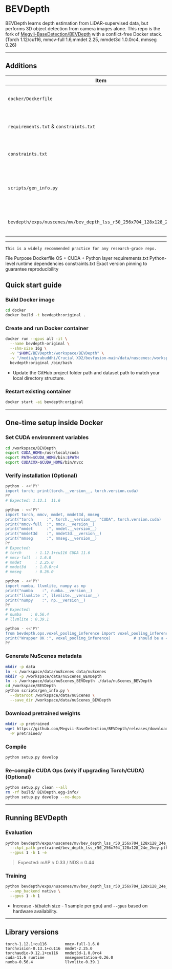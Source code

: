 # BEVDepth 
BEVDepth learns depth estimation from LiDAR-supervised data, but performs 3D object detection from camera images alone. This repo is the fork of [Megvii-BaseDetection/BEVDepth](https://github.com/Megvii-BaseDetection/BEVDepth) with a conflict-free Docker stack.
(Torch 1.12/cu116, mmcv-full 1.6,mmdet 2.25, mmdet3d 1.0.0rc4, mmseg 0.26)

---

## Additions 

| Item                                                                      | Purpose                                                                        |
| ------------------------------------------------------------------------- | ------------------------------------------------------------------------------ |
| `docker/Dockerfile`                                                       | For image build (OS + CUDA + Python layer)                          |
| `requirements.txt` & `constraints.txt`                                    | Python package runtime dependencies.                         |
| `constraints.txt`                                                         | Exact version pinning to guarantee reproducibility.                         |
| `scripts/gen_info.py`                                                     | Modified: accepts `--dataroot` and `--save_dir` for output locations. |
| `bevdepth/exps/nuscenes/mv/bev_depth_lss_r50_256x704_128x128_24e_2key.py` | Modified the paths for generated infos. |
---

    This is a widely recommended practice for any research-grade repo.

File	Purpose
Dockerfile	OS + CUDA + Python layer
requirements.txt	Python-level runtime dependencies
constraints.txt	Exact version pinning to guarantee reproducibility

## Quick start guide

### Build Docker image

```bash
cd docker
docker build -t bevdepth:original .
```

### Create and run Docker container

```bash
docker run --gpus all -it \
  --name bevdepth-original \
  --shm-size 16g \
  -v "$HOME/BEVDepth:/workspace/BEVDepth" \
  -v "/media/prabuddhi/Crucial X92/bevfusion-main/data/nuscenes:/workspace/data/nuScenes" \
  bevdepth:original /bin/bash
```

- Update the GitHub project folder path and dataset path to match your local directory structure.

### Restart existing container

```bash
docker start -ai bevdepth:original
```

---

## One-time setup inside Docker

### Set CUDA environment variables

```bash
cd /workspace/BEVDepth
export CUDA_HOME=/usr/local/cuda
export PATH=$CUDA_HOME/bin:$PATH
export CUDACXX=$CUDA_HOME/bin/nvcc
```
### Verify installation (Optional) 
```bash
python - <<'PY'
import torch; print(torch.__version__, torch.version.cuda)
PY
# Expected: 1.12.1  11.6

python - <<'PY'
import torch, mmcv, mmdet, mmdet3d, mmseg
print("torch      :", torch.__version__, "CUDA", torch.version.cuda)
print("mmcv-full  :", mmcv.__version__)
print("mmdet      :", mmdet.__version__)
print("mmdet3d    :", mmdet3d.__version__)
print("mmseg      :", mmseg.__version__)
PY
# Expected:
# torch      : 1.12.1+cu116 CUDA 11.6
# mmcv-full  : 1.6.0
# mmdet      : 2.25.0
# mmdet3d    : 1.0.0rc4
# mmseg      : 0.26.0

python - <<'PY'
import numba, llvmlite, numpy as np
print("numba    :", numba.__version__)
print("llvmlite :", llvmlite.__version__)
print("numpy    :", np.__version__)
PY
# Expected:
# numba    : 0.56.4
# llvmlite : 0.39.1

python - <<'PY'
from bevdepth.ops.voxel_pooling_inference import voxel_pooling_inference
print("Wrapper OK :", voxel_pooling_inference)          # should be a <function …>
PY
```

### Generate NuScenes metadata

```bash
mkdir -p data
ln -s /workspace/data/nuScenes data/nuScenes     
mkdir -p /workspace/data/nuScenes_BEVDepth
ln -s /workspace/data/nuScenes_BEVDepth ./data/nuScenes_BEVDepth
cd /workspace/BEVDepth
python scripts/gen_info.py \
  --dataroot /workspace/data/nuScenes \
  --save_dir /workspace/data/nuScenes_BEVDepth
```

### Download pretrained weights

```bash
mkdir -p pretrained
wget https://github.com/Megvii-BaseDetection/BEVDepth/releases/download/v0.0.2/bev_depth_lss_r50_256x704_128x128_24e_2key.pth \
  -P pretrained/
```
### Compile

```bash
python setup.py develop 
```

### Re-compile CUDA Ops (only if upgrading Torch/CUDA) (Optional)

```bash
python setup.py clean --all
rm -rf build/ BEVDepth.egg-info/
python setup.py develop --no-deps
```
---

## Running BEVDepth

### Evaluation

```bash
python bevdepth/exps/nuscenes/mv/bev_depth_lss_r50_256x704_128x128_24e_2key.py \
  --ckpt_path pretrained/bev_depth_lss_r50_256x704_128x128_24e_2key.pth \
  --gpus 1 -b 1 -e
```

> Expected: mAP ≈ 0.33 / NDS ≈ 0.44

### Training

```bash
python bevdepth/exps/nuscenes/mv/bev_depth_lss_r50_256x704_128x128_24e_2key.py \
  --amp_backend native \
  --gpus 1 -b 1
```

- Increase `-b`(batch size - 1 sample per gpu) and `--gpus` based on hardware availability.

---

## Library versions

```
torch-1.12.1+cu116        mmcv-full-1.6.0
torchvision-0.13.1+cu116  mmdet-2.25.0
torchaudio-0.12.1+cu116   mmdet3d-1.0.0rc4
cuda-11.6 runtime         mmsegmentation-0.26.0
numba-0.56.4              llvmlite-0.39.1
```
